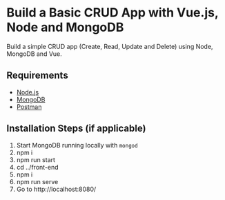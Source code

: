 # Build a Basic CRUD App with Vue.js, Node and MongoDB

Build a simple CRUD app (Create, Read, Update and Delete) using Node, MongoDB and Vue.

## Requirements

- [Node.js](http://nodejs.org/)
- [MongoDB](https://www.mongodb.org/)
- [Postman](https://www.getpostman.com/)

## Installation Steps (if applicable)

1. Start MongoDB running locally with `mongod`
2. npm i
3. npm run start
4. cd ../front-end
5. npm i
6. npm run serve
7. Go to http://localhost:8080/